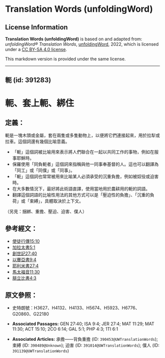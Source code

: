 # Translation Words (unfoldingWord)

## License Information

**Translation Words (unfoldingWord)** is based on and adapted from: _unfoldingWord® Translation Words_, [unfoldingWord](https://unfoldingword.org/utw), 2022, which is licensed under a [CC BY-SA 4.0 license](https://creativecommons.org/licenses/by-sa/4.0/legalcode.en).

This markdown version is provided under the same license.



--------------------------------

## 軛 (id: 391283)

軛、套上軛、綁住
========

定義：
---

軛是一塊木頭或金屬，套在兩隻或多隻動物上，以便將它們連接起來，用於拉犁或拉車。這個詞還有幾個比喻意義。

* 「軛」這個詞被比喻用來表示將人們聯合在一起以共同工作的事物，例如在服事耶穌時。
* 保羅使用「同負軛者」這個詞來指稱與他一同事奉基督的人。這也可以翻譯為「同工」或「同僕」或「同事」。
* 「軛」這個詞也常常被用來比喻某人必須承受的沉重負擔，例如被奴役或迫害時。
* 在大多數情況下，最好將此術語直譯，使用當地用於農耕用的軛的詞語。
* 翻譯這個詞語的比喻性用法的其他方式可以是「壓迫性的負擔」、「沉重的負荷」或「束縛」，具體取決於上下文。

（另見：捆綁、重擔、壓迫、迫害、僕人）

參考經文：
-----

* [使徒行傳15:10](https://ref.ly/Acts15:10)
* [加拉太書5:1](https://ref.ly/Gal5:1)
* [創世記27:40](https://ref.ly/Gen27:40)
* [以賽亞書9:4](https://ref.ly/Isa9:4)
* [耶利米書27:4](https://ref.ly/Jer27:4)
* [馬太福音11:30](https://ref.ly/Matt11:30)
* [腓立比書4:3](https://ref.ly/Phil4:3)

原文參照：
-----

* 史特朗號：H3627、H4132、H4133、H5674、H5923、H6776、G20860、G22180

* **Associated Passages:** GEN 27:40; ISA 9:4; JER 27:4; MAT 11:29; MAT 11:30; ACT 15:10; 2CO 6:14; GAL 5:1; PHP 4:3; 1TI 6:1
* **Associated Articles:** 承擔——背負重擔 (ID: `390453@UWTranslationWords`); 束縛 (ID: `390489@Unknown`); 迫害 (ID: `391014@UWTranslationWords`); 僕人 (ID: `391139@UWTranslationWords`)

